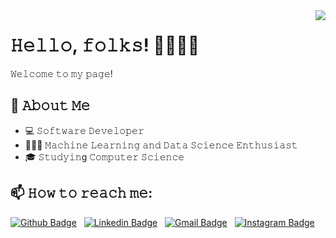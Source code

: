 <!--[![Header]()]()-->
<img  align='right' src="https://i.imgur.com/bBjRG5Km.png">

# 𝙷𝚎𝚕𝚕𝚘, 𝚏𝚘𝚕𝚔𝚜! 👋👨🏻‍💻
𝚆𝚎𝚕𝚌𝚘𝚖𝚎 𝚝𝚘 𝚖𝚢 𝚙𝚊𝚐𝚎!

## :book: 𝙰𝚋𝚘𝚞𝚝 𝙼𝚎
- 💻 𝚂𝚘𝚏𝚝𝚠𝚊𝚛𝚎 𝙳𝚎𝚟𝚎𝚕𝚘𝚙𝚎𝚛
- 👨🏻‍💻 𝙼𝚊𝚌𝚑𝚒𝚗𝚎 𝙻𝚎𝚊𝚛𝚗𝚒𝚗𝚐 𝚊𝚗𝚍 𝙳𝚊𝚝𝚊 𝚂𝚌𝚒𝚎𝚗𝚌𝚎 𝙴𝚗𝚝𝚑𝚞𝚜𝚒𝚊𝚜𝚝
- 🎓 𝚂𝚝𝚞𝚍𝚢𝚒𝚗g 𝙲𝚘𝚖𝚙𝚞𝚝𝚎𝚛 𝚂𝚌𝚒𝚎𝚗𝚌𝚎

## 📫 𝙷𝚘𝚠 𝚝𝚘 𝚛𝚎𝚊𝚌𝚑 𝚖𝚎:

[![Github Badge](https://img.shields.io/badge/-NamitJoshi-100000?style=flat-square&logo=github&logoColor=white)](https://github.com/Namit-Joshi)
&nbsp;
[![Linkedin Badge](https://img.shields.io/badge/-namitjoshi-blue?style=flat-square&logo=Linkedin&logoColor=white)](https://www.linkedin.com/in/namit-joshi/)
&nbsp;
[![Gmail Badge](https://img.shields.io/badge/-joshi.namit10@gmail.com-c14438?style=flat-square&logo=Gmail&logoColor=white)](mailto:joshi.namit10@gmail.com)
&nbsp;
[![Instagram Badge](https://img.shields.io/badge/-namit10_-F44747?style=flat-square&labelColor=F44747&logo=instagram&logoColor=white)](https://www.instagram.com/namit10_/)
&nbsp;
